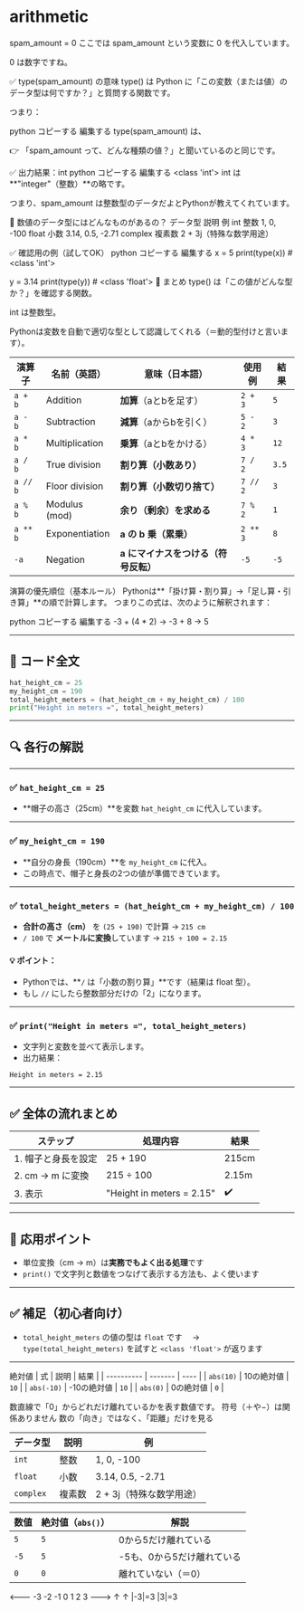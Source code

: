 # arithmetic
spam_amount = 0
ここでは spam_amount という変数に 0 を代入しています。

0 は数字ですね。

✅ type(spam_amount) の意味
type() は Python に「この変数（または値）のデータ型は何ですか？」と質問する関数です。

つまり：

python
コピーする
編集する
type(spam_amount)
は、

👉 「spam_amount って、どんな種類の値？」と聞いているのと同じです。

✅ 出力結果：int
python
コピーする
編集する
<class 'int'>
int は **"integer"（整数）**の略です。

つまり、spam_amount は整数型のデータだよとPythonが教えてくれています。

🧠 数値のデータ型にはどんなものがあるの？
データ型	説明	例
int	整数	1, 0, -100
float	小数	3.14, 0.5, -2.71
complex	複素数	2 + 3j（特殊な数学用途）

✅ 確認用の例（試してOK）
python
コピーする
編集する
x = 5
print(type(x))  # <class 'int'>

y = 3.14
print(type(y))  # <class 'float'>
🎯 まとめ
type() は「この値がどんな型か？」を確認する関数。

int は整数型。

Pythonは変数を自動で適切な型として認識してくれる（＝動的型付けと言います）。

| 演算子      | 名前（英語）         | 意味（日本語）               | 使用例      | 結果    |
| -------- | -------------- | --------------------- | -------- | ----- |
| `a + b`  | Addition       | **加算**（aとbを足す）        | `2 + 3`  | `5`   |
| `a - b`  | Subtraction    | **減算**（aからbを引く）       | `5 - 2`  | `3`   |
| `a * b`  | Multiplication | **乗算**（aとbをかける）       | `4 * 3`  | `12`  |
| `a / b`  | True division  | **割り算（小数あり）**         | `7 / 2`  | `3.5` |
| `a // b` | Floor division | **割り算（小数切り捨て）**       | `7 // 2` | `3`   |
| `a % b`  | Modulus (mod)  | **余り（剰余）を求める**        | `7 % 2`  | `1`   |
| `a ** b` | Exponentiation | **a の b 乗（累乗）**       | `2 ** 3` | `8`   |
| `-a`     | Negation       | **a にマイナスをつける（符号反転）** | `-5`     | `-5`  |



演算の優先順位（基本ルール）
Pythonは**「掛け算・割り算」→「足し算・引き算」**の順で計算します。
つまりこの式は、次のように解釈されます：

python
コピーする
編集する
-3 + (4 * 2)
→ -3 + 8
→ 5


---

## 📘 コード全文

```python
hat_height_cm = 25
my_height_cm = 190
total_height_meters = (hat_height_cm + my_height_cm) / 100
print("Height in meters =", total_height_meters)
```

---

## 🔍 各行の解説

---

### ✅ `hat_height_cm = 25`

* \*\*帽子の高さ（25cm）\*\*を変数 `hat_height_cm` に代入しています。

---

### ✅ `my_height_cm = 190`

* \*\*自分の身長（190cm）\*\*を `my_height_cm` に代入。
* この時点で、帽子と身長の2つの値が準備できています。

---

### ✅ `total_height_meters = (hat_height_cm + my_height_cm) / 100`

* **合計の高さ（cm）** を `(25 + 190)` で計算 → `215 cm`
* `/ 100` で **メートルに変換**しています → `215 ÷ 100 = 2.15`

#### 💡 ポイント：

* Pythonでは、\*\*`/` は「小数の割り算」\*\*です（結果は float 型）。
* もし `//` にしたら整数部分だけの「2」になります。

---

### ✅ `print("Height in meters =", total_height_meters)`

* 文字列と変数を並べて表示します。
* 出力結果：

```text
Height in meters = 2.15
```

---

## ✅ 全体の流れまとめ

| ステップ          | 処理内容                      | 結果    |
| ------------- | ------------------------- | ----- |
| 1. 帽子と身長を設定   | 25 + 190                  | 215cm |
| 2. cm → m に変換 | 215 ÷ 100                 | 2.15m |
| 3. 表示         | "Height in meters = 2.15" | ✔️    |

---

## 🧠 応用ポイント

* 単位変換（cm → m）は**実務でもよく出る処理**です
* `print()` で文字列と数値をつなげて表示する方法も、よく使います

---

## ✅ 補足（初心者向け）

* `total_height_meters` の値の型は `float` です
  　→ `type(total_height_meters)` を試すと `<class 'float'>` が返ります

---
絶対値
| 式          | 説明      | 結果   |
| ---------- | ------- | ---- |
| `abs(10)`  | 10の絶対値  | `10` |
| `abs(-10)` | -10の絶対値 | `10` |
| `abs(0)`   | 0の絶対値   | `0`  |

数直線で「0」からどれだけ離れているかを表す数値です。
符号（＋や−）は関係ありません
数の「向き」ではなく、「距離」だけを見る

| データ型      | 説明  | 例                |
| --------- | --- | ---------------- |
| `int`     | 整数  | 1, 0, -100       |
| `float`   | 小数  | 3.14, 0.5, -2.71 |
| `complex` | 複素数 | 2 + 3j（特殊な数学用途）  |

| 数値   | 絶対値（`abs()`） | 解説              |
| ---- | ------------ | --------------- |
| `5`  | `5`          | 0から5だけ離れている     |
| `-5` | `5`          | -5も、0から5だけ離れている |
| `0`  | `0`          | 離れていない（＝0）      |

<--- -3 -2 -1  0  1  2  3 --->
          ↑      ↑
      |-3|=3   |3|=3
